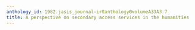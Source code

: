 ```yaml
---
anthology_id: 1982.jasis_journal-ir0anthology0volumeA33A3.7
title: A perspective on secondary access services in the humanities
---
```

